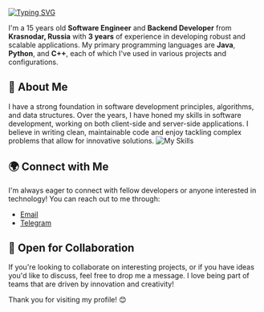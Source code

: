 [![Typing SVG](https://readme-typing-svg.herokuapp.com?color=%2336BCF7&lines=Hi,+Im+gumar)](https://git.io/typing-svg)

I'm a 15 years old **Software Engineer** and **Backend Developer** from **Krasnodar, Russia** with **3 years** of experience in developing robust and scalable applications. My primary programming languages are **Java**, **Python**, and **C++**, each of which I've used in various projects and configurations.

## 🌟 About Me

I have a strong foundation in software development principles, algorithms, and data structures. Over the years, I have honed my skills in software development, working on both client-side and server-side applications. I believe in writing clean, maintainable code and enjoy tackling complex problems that allow for innovative solutions.
![My Skills](https://skillicons.dev/icons?i=py,java,c,cpp,spring,fastapi,flask,postgresql,hibernate,mysql,redis,kafka,docker,linux,mongodb)


## 🌍 Connect with Me

I'm always eager to connect with fellow developers or anyone interested in technology! You can reach out to me through:

- [Email](legendary.killtell@gmail.com)
- [Telegram](https://t.me/afganec229)
  
## 🔧 Open for Collaboration

If you're looking to collaborate on interesting projects, or if you have ideas you'd like to discuss, feel free to drop me a message. I love being part of teams that are driven by innovation and creativity!

Thank you for visiting my profile! 😊
